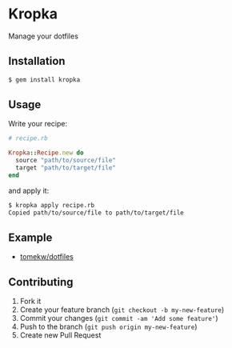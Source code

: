 # Kropka

Manage your dotfiles

## Installation

``` bash
$ gem install kropka
```

## Usage

Write your recipe:

``` ruby
# recipe.rb

Kropka::Recipe.new do
  source "path/to/source/file"
  target "path/to/target/file"
end
```

and apply it:

``` bash
$ kropka apply recipe.rb
Copied path/to/source/file to path/to/target/file
```

## Example

* [tomekw/dotfiles](https://github.com/tomekw/dotfiles)

## Contributing

1. Fork it
2. Create your feature branch (`git checkout -b my-new-feature`)
3. Commit your changes (`git commit -am 'Add some feature'`)
4. Push to the branch (`git push origin my-new-feature`)
5. Create new Pull Request
